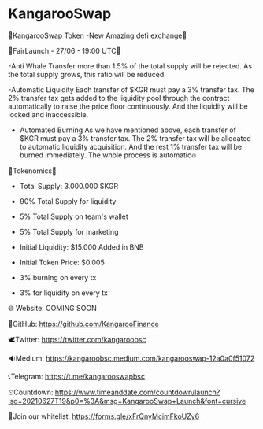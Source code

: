 # KangarooSwap

🦘KangarooSwap Token -New Amazing defi exchange🦘


🦘FairLaunch - 27/06 - 19:00 UTC🦘

-Anti Whale
Transfer more than 1.5% of the total supply will be rejected. As the total supply grows, this ratio will be reduced.

-Automatic Liquidity
Each transfer of $KGR must pay a 3% transfer tax. The 2% transfer tax gets added to the liquidity pool through the contract automatically to raise the price floor continuously. And the liquidity will be locked and inaccessible.

- Automated Burning
As we have mentioned above, each transfer of $KGR must pay a 3% transfer tax. The 2% transfer tax will be allocated to automatic liquidity acquisition. And the rest 1% transfer tax will be burned immediately. The whole process is automatic🔥


🦘Tokenomics🦘

- Total Supply: 3.000.000 $KGR

- 90% Total Supply for liquidity
- 5% Total Supply on team's wallet
- 5% Total Supply for marketing

- Initial Liquidity: $15.000 Added in BNB
- Initial Token Price: $0.005
- 3% burning on every tx
- 3% for liquidity on every tx

🌐 Website: COMING SOON

📇GitHub: https://github.com/KangarooFinance

🕊Twitter: https://twitter.com/kangaroobsc

🔉Medium: https://kangaroobsc.medium.com/kangarooswap-12a0a0f51072

📞Telegram: https://t.me/kangarooswapbsc

⏲Countdown: https://www.timeanddate.com/countdown/launch?iso=20210627T19&p0=%3A&msg=KangarooSwap+Launch&font=cursive

📜Join our whitelist: https://forms.gle/xFrQnyMcimFkoUZy6
